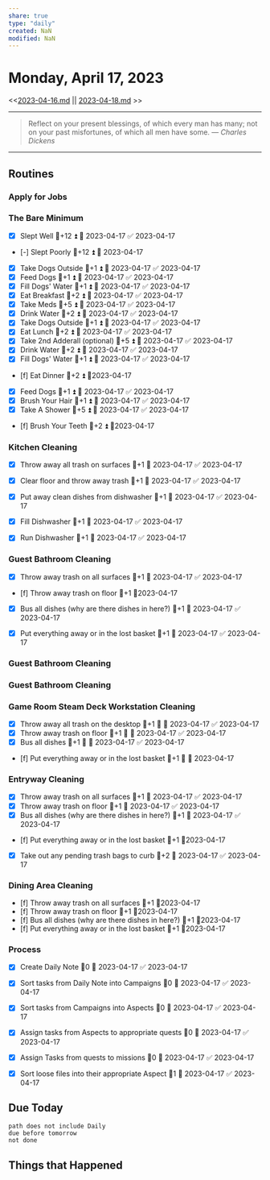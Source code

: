 ```yaml
---
share: true
type: "daily"
created: NaN 
modified: NaN
---
```

# Monday, April 17, 2023
<<[2023-04-16.md](./2023-04-16.md) || [2023-04-18.md](./2023-04-18.md) >>

---

> Reflect on your present blessings, of which every man has many; not on your past misfortunes, of which all men have some.
> — <cite>Charles Dickens</cite>

---

## Routines
### Apply for Jobs


### The Bare Minimum
- [x] Slept Well  🥄+12 ⏫ 📅 2023-04-17 ✅ 2023-04-17
- [-] Slept Poorly  🥄+12 ⏫ 📅 2023-04-17
- [x] Take Dogs Outside   🥄+1 ⏫ 📅 2023-04-17 ✅ 2023-04-17
- [x] Feed Dogs  🥄+1 ⏫ 📅 2023-04-17 ✅ 2023-04-17
- [x] Fill Dogs' Water  🥄+1 ⏫ 📅 2023-04-17 ✅ 2023-04-17
- [x] Eat Breakfast  🥄+2 ⏫ 📅 2023-04-17 ✅ 2023-04-17
- [x] Take Meds   🥄+5 ⏫ 📅 2023-04-17 ✅ 2023-04-17
- [x] Drink Water   🥄+2 ⏫ 📅 2023-04-17 ✅ 2023-04-17
- [x] Take Dogs Outside   🥄+1 ⏫ 📅 2023-04-17 ✅ 2023-04-17
- [x] Eat Lunch  🥄+2 ⏫ 📅 2023-04-17 ✅ 2023-04-17
- [x] Take 2nd Adderall (optional)  🥄+5 ⏫ 📅 2023-04-17 ✅ 2023-04-17
- [x] Drink Water  🥄+2 ⏫ 📅 2023-04-17 ✅ 2023-04-17
- [x] Fill Dogs' Water  🥄+1 ⏫ 📅 2023-04-17 ✅ 2023-04-17
- [f] Eat Dinner  🥄+2 ⏫ 📆2023-04-17
- [x] Feed Dogs  🥄+1 ⏫ 📅 2023-04-17 ✅ 2023-04-17
- [x] Brush Your Hair  🥄+1 ⏫ 📅 2023-04-17 ✅ 2023-04-17
- [x] Take A Shower  🥄+5 ⏫ 📅 2023-04-17 ✅ 2023-04-17
- [f] Brush Your Teeth  🥄+2 ⏫ 📆2023-04-17


### Kitchen Cleaning
- [x] Throw away all trash on surfaces  🥄+1 📅 2023-04-17 ✅ 2023-04-17
- [x] Clear floor and throw away trash  🥄+1 📅 2023-04-17 ✅ 2023-04-17
- [x] Put away clean dishes from dishwasher  🥄+1 📅 2023-04-17 ✅ 2023-04-17
- [x] Fill Dishwasher  🥄+1 📅 2023-04-17 ✅ 2023-04-17
- [x] Run Dishwasher  🥄+1 📅 2023-04-17 ✅ 2023-04-17


### Guest Bathroom Cleaning
- [x] Throw away trash on all surfaces 🥄+1 📅 2023-04-17 ✅ 2023-04-17
- [f] Throw away trash on floor 🥄+1 📆2023-04-17
- [x] Bus all dishes (why are there dishes in here?) 🥄+1 📅 2023-04-17 ✅ 2023-04-17
- [x] Put everything away or in the lost basket 🥄+1 📅 2023-04-17 ✅ 2023-04-17


### Guest Bathroom Cleaning


### Guest Bathroom Cleaning


### Game Room Steam Deck Workstation Cleaning
- [x] Throw away all trash on the desktop    🥄+1 🔼 📅 2023-04-17 ✅ 2023-04-17
- [x] Throw away trash on floor   🥄+1 🔼 📅 2023-04-17 ✅ 2023-04-17
- [x] Bus all dishes    🥄+1 🔼 📅 2023-04-17 ✅ 2023-04-17
- [f] Put everything away or in the lost basket   🥄+1 🔼 📅 2023-04-17


### Entryway Cleaning
- [x] Throw away trash on all surfaces   🥄+1 📅 2023-04-17 ✅ 2023-04-17
- [x] Throw away trash on floor  🥄+1 📅 2023-04-17 ✅ 2023-04-17
- [x] Bus all dishes (why are there dishes in here?)   🥄+1 📅 2023-04-17 ✅ 2023-04-17
- [f] Put everything away or in the lost basket  🥄+1 📆2023-04-17
- [x] Take out any pending trash bags to curb   🥄+2 📅 2023-04-17 ✅ 2023-04-17


### Dining Area Cleaning
- [f] Throw away trash on all surfaces   🥄+1 📆2023-04-17
- [f] Throw away trash on floor  🥄+1 📆2023-04-17
- [f] Bus all dishes (why are there dishes in here?)   🥄+1 📆2023-04-17
- [f] Put everything away or in the lost basket   🥄+1 📆2023-04-17


### Process
- [x] Create Daily Note 🥄0  📅 2023-04-17 ✅ 2023-04-17
- [x] Sort tasks from Daily Note into Campaigns  🥄0 📅 2023-04-17 ✅ 2023-04-17
- [x] Sort tasks from Campaigns into Aspects   🥄0 📅 2023-04-17 ✅ 2023-04-17
- [x] Assign tasks from Aspects to appropriate quests   🥄0 📅 2023-04-17 ✅ 2023-04-17
- [x] Assign Tasks from quests to missions  🥄0 📅 2023-04-17 ✅ 2023-04-17
- [x] Sort loose files into their appropriate Aspect  🥄1 📅 2023-04-17 ✅ 2023-04-17



## Due Today
```tasks
path does not include Daily
due before tomorrow
not done
```
## 










## Things that Happened
